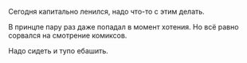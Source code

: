 Сегодня капитально ленился, надо что-то с этим делать.

В принцпе пару раз даже попадал в момент хотения. Но всё равно сорвался на смотрение комиксов.

Надо сидеть и тупо ебашить.